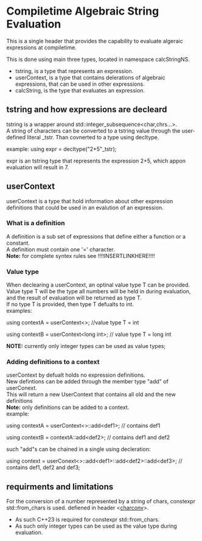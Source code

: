 # Compiletime Algebraic String Evaluation
This is a single header that provides the capability to evaluate algeraic expressions at compiletime.

This is done using main three types, located in namespace calcStringNS.
- tstring, is a type that represents an expression.
- userContext, is a type that contains delerations of algebraic expressions, that can be used in other expressions.
- calcString, is the type that evaluates an expression. 

## tstring and how expressions are decleard

tstring is a wrapper around std::integer_subsequence<char,chrs...>.<br>
A string of characters can be converted to a tstring value through the user-defined literal _tstr. Than covnerted to a type using decltype.<br>

example: using expr = decltype("2+5"_tstr);<br>

expr is an tstring type that represents the expression 2+5, which appon evaluation will result in 7.

## userContext

userContext is a type that hold information about other expression definitions that could be used in an evalution of an expression.<br>

### What is a definition
A definition is a sub set of expressions that define either a function or a constant.<br>
A definition must contain one '=' character.<br>
__Note:__ for complete syntex rules see !!!!INSERTLINKHERE!!!!

### Value type
When declearing a userContext, an optinal value type T can be provided.<br>
Value type T will be the type all numbers will be held in during evaluation, and the result of evaluation will be returned as type T.<br>
If no type T is provided, then type T defualts to int.<br>
examples:<br>

using contextA = userContext<>; //value type T = int

using contextB = userContext\<long int>; // value type T = long int

__NOTE:__ currently only integer types can be used as value types;

### Adding definitions to a context

userContext by defualt holds no expression definitions.<br>
New defintions can be added through the member type "add" of userConext.<br>
This will return a new UserContext that contains all old and the new definitions<br>
__Note:__ only definitions can be added to a context.<br>
example:<br>

using contextA = userContext<>::add\<def1>; // contains def1

using contextB = contextA::add\<def2>; // contains def1 and def2

such "add"s can be chained in a single using decleration:

using context = userConext<>::add\<def1>::add\<def2>::add\<def3>; // contains def1, def2 and def3;




## requirments and limitations
For the conversion of a number represented by a string of chars, constexpr std::from_chars is used.
defiened in header <[charconv](https://en.cppreference.com/w/cpp/utility/from_chars)>.
- As such C++23 is required for constexpr std::from_chars.
- As such only integer types can be used as the value type during evaluation.
